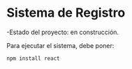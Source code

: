 <h1>Sistema de Registro</h1>

-Estado del proyecto: en construcción.

Para ejecutar el sistema, debe poner:

```npm install react```
